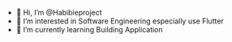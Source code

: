 - 👋 Hi, I’m @Habibieproject
- 👀 I’m interested in Software Engineering especially use Flutter
- 🌱 I’m currently learning Building Application

<!---
Habibieproject/Habibieproject is a ✨ special ✨ repository because its `README.md` (this file) appears on your GitHub profile.
You can click the Preview link to take a look at your changes.
--->
